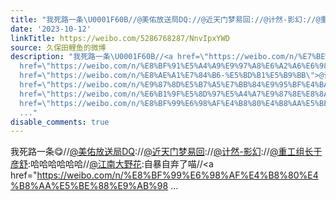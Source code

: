 ```yaml
---
title: "我死路一条\U0001F60B//@美佑放送局DQ://@近天门梦易回://@计然-影幻://@重工组长于彦舒:哈哈哈哈哈哈//@江南大野花:自暴自弃了喵//@这是一个很高冷的ID:哈哈哈哈哈我..."
date: '2023-10-12'
linkTitle: https://weibo.com/5286768287/NnvIpxYWD
source: 久保田鲤鱼的微博
description: "我死路一条\U0001F60B//<a href=\"https://weibo.com/n/%E7%BE%8E%E4%BD%91%E6%94%BE%E9%80%81%E5%B1%80DQ\">@美佑放送局DQ</a>://<a
  href=\"https://weibo.com/n/%E8%BF%91%E5%A4%A9%E9%97%A8%E6%A2%A6%E6%98%93%E5%9B%9E\">@近天门梦易回</a>://<a
  href=\"https://weibo.com/n/%E8%AE%A1%E7%84%B6-%E5%BD%B1%E5%B9%BB\">@计然-影幻</a>://<a
  href=\"https://weibo.com/n/%E9%87%8D%E5%B7%A5%E7%BB%84%E9%95%BF%E4%BA%8E%E5%BD%A6%E8%88%92\">@重工组长于彦舒</a>:哈哈哈哈哈哈//<a
  href=\"https://weibo.com/n/%E6%B1%9F%E5%8D%97%E5%A4%A7%E9%87%8E%E8%8A%B1\">@江南大野花</a>:自暴自弃了喵//<a
  href=\"https://weibo.com/n/%E8%BF%99%E6%98%AF%E4%B8%80%E4%B8%AA%E5%BE%88%E9%AB%98
  ..."
disable_comments: true
---
```

我死路一条😋//<a href="https://weibo.com/n/%E7%BE%8E%E4%BD%91%E6%94%BE%E9%80%81%E5%B1%80DQ">@美佑放送局DQ</a>://<a href="https://weibo.com/n/%E8%BF%91%E5%A4%A9%E9%97%A8%E6%A2%A6%E6%98%93%E5%9B%9E">@近天门梦易回</a>://<a href="https://weibo.com/n/%E8%AE%A1%E7%84%B6-%E5%BD%B1%E5%B9%BB">@计然-影幻</a>://<a href="https://weibo.com/n/%E9%87%8D%E5%B7%A5%E7%BB%84%E9%95%BF%E4%BA%8E%E5%BD%A6%E8%88%92">@重工组长于彦舒</a>:哈哈哈哈哈哈//<a href="https://weibo.com/n/%E6%B1%9F%E5%8D%97%E5%A4%A7%E9%87%8E%E8%8A%B1">@江南大野花</a>:自暴自弃了喵//<a href="https://weibo.com/n/%E8%BF%99%E6%98%AF%E4%B8%80%E4%B8%AA%E5%BE%88%E9%AB%98 ...